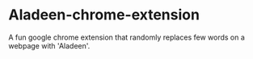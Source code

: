 # Aladeen-chrome-extension
 A fun google chrome extension that randomly replaces few words on a webpage with 'Aladeen'.
